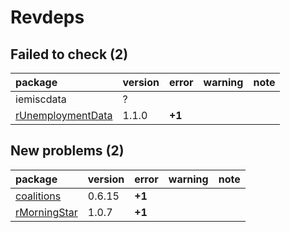 # Revdeps

## Failed to check (2)

|package                                            |version |error  |warning |note |
|:--------------------------------------------------|:-------|:------|:-------|:----|
|iemiscdata                                         |?       |       |        |     |
|[rUnemploymentData](failures.md#runemploymentdata) |1.1.0   |__+1__ |        |     |

## New problems (2)

|package                                  |version |error  |warning |note |
|:----------------------------------------|:-------|:------|:-------|:----|
|[coalitions](problems.md#coalitions)     |0.6.15  |__+1__ |        |     |
|[rMorningStar](problems.md#rmorningstar) |1.0.7   |__+1__ |        |     |

